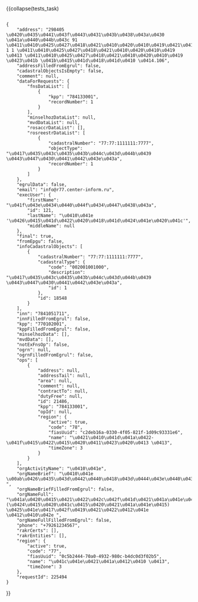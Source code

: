 
{{collapse(tests_task)
<pre><code class='json'>
{
    "address": "298405 \u0420\u0435\u0441\u043f\u0443\u0431\u043b\u0438\u043a\u0430 \u041a\u0440\u044b\u043c 91 \u0411\u0410\u0425\u0427\u0418\u0421\u0410\u0420\u0410\u0419\u0421\u041a\u0418\u0419 1 1 \u0411\u0410\u0425\u0427\u0418\u0421\u0410\u0420\u0410\u0419 \u0413 \u0411\u0410\u0425\u0427\u0418\u0421\u0410\u0420\u0410\u0419 \u0423\u041b \u041b\u0415\u041d\u0418\u041d\u0410 \u0414.106",
    "addressFilledFromEgrul": false,
    "cadastralObjectsIsEmpty": false,
    "comment": null,
    "dataForRequests": {
        "fnsDataList": [
            {
                "kpp": "784133001",
                "recordNumber": 1
            }
        ],
        "minselhozDataList": null,
        "mvdDataList": null,
        "rosaccrDataList": [],
        "rosreestrDataList": [
            {
                "cadastralNumber": "77:77:1111111:7777",
                "objectType": "\u0417\u0435\u043c\u0435\u043b\u044c\u043d\u044b\u0439 \u0443\u0447\u0430\u0441\u0442\u043e\u043a",
                "recordNumber": 1
            }
        ]
    },
    "egrulData": false,
    "email": "info@r77.center-inform.ru",
    "execUser": {
        "firstName": "\u041f\u043e\u0434\u0440\u044f\u0434\u0447\u0438\u043a",
        "id": 121,
        "lastName": "\u0410\u041e '\u0426\u0415\u041d\u0422\u0420\u0418\u041d\u0424\u041e\u0420\u041c'",
        "middleName": null
    },
    "final": true,
    "fromEpgu": false,
    "infoCadastralObjects": [
        {
            "cadastralNumber": "77:77:1111111:7777",
            "cadastralType": {
                "code": "002001001000",
                "description": "\u0417\u0435\u043c\u0435\u043b\u044c\u043d\u044b\u0439 \u0443\u0447\u0430\u0441\u0442\u043e\u043a",
                "id": 1
            },
            "id": 18548
        }
    ],
    "inn": "7841051711",
    "innFilledFromEgrul": false,
    "kpp": "770102001",
    "kppFilledFromEgrul": false,
    "minselhozData": [],
    "mvdData": [],
    "notExFnsOp": false,
    "ogrn": null,
    "ogrnFilledFromEgrul": false,
    "ops": [
        {
            "address": null,
            "addressTail": null,
            "area": null,
            "comment": null,
            "contractTo": null,
            "dutyFree": null,
            "id": 21486,
            "kpp": "784133001",
            "opId": null,
            "region": {
                "active": true,
                "code": "78",
                "fiasUuid": "c2deb16a-0330-4f05-821f-1d09c93331e6",
                "name": "\u0421\u0410\u041d\u041a\u0422-\u041f\u0415\u0422\u0415\u0420\u0411\u0423\u0420\u0413 \u0413",
                "timeZone": 3
            }
        }
    ],
    "orgActivityName": "\u0410\u041e",
    "orgNameBrief": "\u0410\u041e \u00ab\u0426\u0435\u043d\u0442\u0440\u0418\u043d\u0444\u043e\u0440\u043c\u00bb ",
    "orgNameBriefFilledFromEgrul": false,
    "orgNameFull": "\u041a\u0420\u0415\u0421\u0422\u042c\u042f\u041d\u0421\u041a\u041e\u0415 (\u0424\u0415\u0420\u041c\u0415\u0420\u0421\u041a\u041e\u0415) \u0425\u041e\u0417\u042f\u0419\u0421\u0422\u0412\u041e  \u0412\u0410\u042e ",
    "orgNameFullFilledFromEgrul": false,
    "phone": "+79261234567",
    "rakrCerts": [],
    "rakrEntities": [],
    "region": {
        "active": true,
        "code": "77",
        "fiasUuid": "0c5b2444-70a0-4932-980c-b4dc0d3f02b5",
        "name": "\u041c\u041e\u0421\u041a\u0412\u0410 \u0413",
        "timeZone": 3
    },
    "requestId": 225494
}
</code></pre>
}}           
